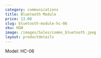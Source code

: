 ```yaml
---
category: communications
title: Bluetooth Module
price: 13.00
slug: bluetooth-module-hc-06
sku: HGW
image: /images/Sales/comms_bluetooth.jpeg
layout: productdetails
---
```


Model: HC-06
